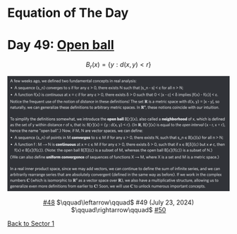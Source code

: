 # Equation of The Day

# Day 49: [Open ball](https://en.wikipedia.org/wiki/Ball_(mathematics)#In_general_metric_spaces)

$$B_r(x)=\{y:d(x,y)<r\}$$

<picture><img alt="Day 49" src="0049.png"></picture>

<center><a href="0048.html">#48</a> $\qquad\leftarrow\qquad$ #49 (July 23, 2024) $\qquad\rightarrow\qquad$ <a href="0050.html">#50</a></center>

[Back to Sector 1](../0-63.md)